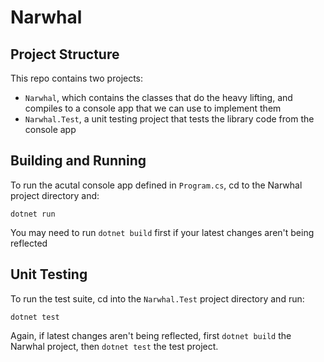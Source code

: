 # Narwhal

## Project Structure

This repo contains two projects:

* `Narwhal`, which contains the classes that do the heavy lifting, and compiles to a console app that we can use to implement them
* `Narwhal.Test`, a unit testing project that tests the library code from the console app

## Building and Running

To run the acutal console app defined in `Program.cs`, cd to the Narwhal project directory and:

```
dotnet run
```

You may need to run `dotnet build` first if your latest changes aren't being reflected

## Unit Testing

To run the test suite, cd into the `Narwhal.Test` project directory and run:

```
dotnet test
```

Again, if latest changes aren't being reflected, first `dotnet build` the Narwhal project, then `dotnet test` the test project.